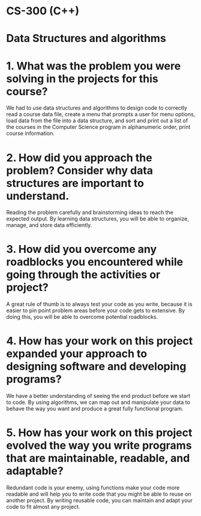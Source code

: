 # CS-300 (C++)
# Data Structures and algorithms

# 1. What was the problem you were solving in the projects for this course?
We had to use data structures and algorithms to design code to correctly read a course data file, create a menu that prompts a user for menu options, load data from the file into a data structure, and sort and print out a list of the courses in the Computer Science program in alphanumeric order, print course information.

# 2. How did you approach the problem? Consider why data structures are important to understand.
Reading the problem carefully and brainstorming ideas to reach the expected output. By learning data structures, you will be able to organize, manage, and store data efficiently.  

# 3. How did you overcome any roadblocks you encountered while going through the activities or project?
A great rule of thumb is to always test your code as you write, because it is easier to pin point problem areas before your code gets to extensive. By doing this, you will be able to overcome potential roadblocks.

# 4. How has your work on this project expanded your approach to designing software and developing programs?
We have a better understanding of seeing the end product before we start to code. By using algorithms, we can map out and manipulate your data to behave the way you want and produce a great fully functional program.

# 5. How has your work on this project evolved the way you write programs that are maintainable, readable, and adaptable?
Redundant code is your enemy, using functions make your code more readable and will help you to write code that you might be able to reuse on another project. By writing reusable code, you can maintain and adapt your code to fit almost any project.
